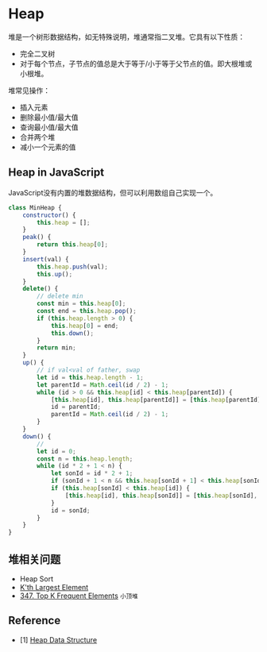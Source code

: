 # Heap
堆是一个树形数据结构，如无特殊说明，堆通常指二叉堆。它具有以下性质：
- 完全二叉树
- 对于每个节点，子节点的值总是大于等于/小于等于父节点的值。即大根堆或小根堆。

堆常见操作：
- 插入元素
- 删除最小值/最大值
- 查询最小值/最大值
- 合并两个堆
- 减小一个元素的值

## Heap in JavaScript
JavaScript没有内置的堆数据结构，但可以利用数组自己实现一个。
```javascript
class MinHeap {
    constructor() {
        this.heap = [];
    }
    peak() {
        return this.heap[0];
    }
    insert(val) {
        this.heap.push(val);
        this.up();
    }
    delete() {
        // delete min
        const min = this.heap[0];
        const end = this.heap.pop();
        if (this.heap.length > 0) {
            this.heap[0] = end;
            this.down();
        }
        return min;
    }
    up() {
        // if val<val of father, swap
        let id = this.heap.length - 1;
        let parentId = Math.ceil(id / 2) - 1;
        while (id > 0 && this.heap[id] < this.heap[parentId]) {
            [this.heap[id], this.heap[parentId]] = [this.heap[parentId], this.heap[id]];
            id = parentId;
            parentId = Math.ceil(id / 2) - 1;
        }
    }
    down() {
        // 
        let id = 0;
        const n = this.heap.length;
        while (id * 2 + 1 < n) {
            let sonId = id * 2 + 1;
            if (sonId + 1 < n && this.heap[sonId + 1] < this.heap[sonId]) sonId++;
            if (this.heap[sonId] < this.heap[id]) {
                [this.heap[id], this.heap[sonId]] = [this.heap[sonId], this.heap[id]];
            }
            id = sonId;
        }
    }
}
```

## 堆相关问题
- Heap Sort
- [K'th Largest Element](https://leetcode.com/problems/kth-largest-element-in-an-array/description/)
- [347. Top K Frequent Elements](https://leetcode.com/problems/top-k-frequent-elements/) `小顶堆`

## Reference
- [1] [Heap Data Structure](https://www.geeksforgeeks.org/heap-data-structure/)
